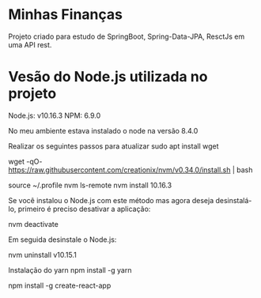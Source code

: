 # Minhas Finanças
Projeto criado para estudo de SpringBoot, Spring-Data-JPA, ResctJs em uma API rest.

# Vesão do Node.js utilizada no projeto
Node.js: v10.16.3
NPM: 6.9.0

No meu ambiente estava instalado o node na versão 8.4.0

Realizar os seguintes passos para atualizar
sudo apt install wget 

wget -qO- https://raw.githubusercontent.com/creationix/nvm/v0.34.0/install.sh | bash

source ~/.profile
nvm ls-remote
nvm install 10.16.3

Se você instalou o Node.js com este método mas agora deseja desinstalá-lo, primeiro é preciso desativar a aplicação:

nvm deactivate

Em seguida desinstale o Node.js:

nvm uninstall v10.15.1

Instalação do yarn
npm install -g yarn

npm install -g create-react-app


